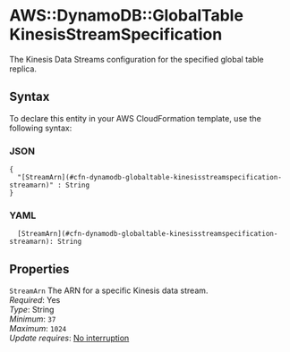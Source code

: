 # AWS::DynamoDB::GlobalTable KinesisStreamSpecification<a name="aws-properties-dynamodb-globaltable-kinesisstreamspecification"></a>

The Kinesis Data Streams configuration for the specified global table replica\.

## Syntax<a name="aws-properties-dynamodb-globaltable-kinesisstreamspecification-syntax"></a>

To declare this entity in your AWS CloudFormation template, use the following syntax:

### JSON<a name="aws-properties-dynamodb-globaltable-kinesisstreamspecification-syntax.json"></a>

```
{
  "[StreamArn](#cfn-dynamodb-globaltable-kinesisstreamspecification-streamarn)" : String
}
```

### YAML<a name="aws-properties-dynamodb-globaltable-kinesisstreamspecification-syntax.yaml"></a>

```
  [StreamArn](#cfn-dynamodb-globaltable-kinesisstreamspecification-streamarn): String
```

## Properties<a name="aws-properties-dynamodb-globaltable-kinesisstreamspecification-properties"></a>

`StreamArn`  <a name="cfn-dynamodb-globaltable-kinesisstreamspecification-streamarn"></a>
The ARN for a specific Kinesis data stream\.  
*Required*: Yes  
*Type*: String  
*Minimum*: `37`  
*Maximum*: `1024`  
*Update requires*: [No interruption](https://docs.aws.amazon.com/AWSCloudFormation/latest/UserGuide/using-cfn-updating-stacks-update-behaviors.html#update-no-interrupt)